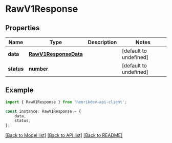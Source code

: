 # RawV1Response


## Properties

Name | Type | Description | Notes
------------ | ------------- | ------------- | -------------
**data** | [**RawV1ResponseData**](RawV1ResponseData.md) |  | [default to undefined]
**status** | **number** |  | [default to undefined]

## Example

```typescript
import { RawV1Response } from 'henrikdev-api-client';

const instance: RawV1Response = {
    data,
    status,
};
```

[[Back to Model list]](../README.md#documentation-for-models) [[Back to API list]](../README.md#documentation-for-api-endpoints) [[Back to README]](../README.md)
